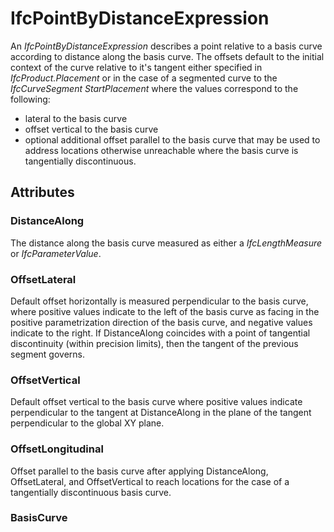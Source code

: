 # IfcPointByDistanceExpression

An _IfcPointByDistanceExpression_ describes a point relative to a basis curve according to distance along the basis curve. The offsets default to the initial context of the curve relative to it's tangent either specified in _IfcProduct.Placement_ or in the case of a segmented curve to the _IfcCurveSegment_ _StartPlacement_ where the values correspond to the following:

* lateral to the basis curve
* offset vertical to the basis curve
* optional additional offset parallel to the basis curve that may be used to address locations otherwise unreachable where the basis curve is tangentially discontinuous.
<!-- end of short definition -->

## Attributes

### DistanceAlong
The distance along the basis curve measured as either a _IfcLengthMeasure_ or _IfcParameterValue_.

### OffsetLateral
Default offset horizontally is measured perpendicular to the basis curve, where positive values indicate to the left of the basis curve as facing in the positive parametrization direction of the basis curve, and negative values indicate to the right. If DistanceAlong coincides with a point of tangential discontinuity (within precision limits), then the tangent of the previous segment governs.

### OffsetVertical
Default offset vertical to the basis curve where positive values indicate perpendicular to the tangent at DistanceAlong in the plane of the tangent perpendicular to the global XY plane.

### OffsetLongitudinal
Offset parallel to the basis curve after applying DistanceAlong, OffsetLateral, and OffsetVertical to reach locations for the case of a tangentially discontinuous basis curve.

### BasisCurve
